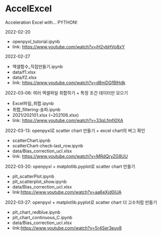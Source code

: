 # AccelExcel
Acceleration Excel with... PYTHON!

2022-02-20
- openpyxl_tutorial.ipynb
- link: https://www.youtube.com/watch?v=iH2ybHVo8xY

2022-02-27
- 엑셀함수_직접만들기.ipynb
- data/f1.xlsx
- data/f2.xlsx
- link: https://www.youtube.com/watch?v=d8mDGfBlHdk

2022-03-06: 여러 엑셀파일 취합하기 + 특정 조건 데이터만 모으기
- Excel파일_취합.ipynb
- 취합_filtering-송파.ipynb
- 2021/202101.xlsx (~202106.xlsx)
- link: https://www.youtube.com/watch?v=33qLfmfi0XA

2022-03-13: openpyxl로 scatter chart 만들기 + excel chart의 버그 확인
- scatterChart.ipynb
- scatterChart-check-last_row.ipynb
- data/Bias_correction_ucl.xlsx
- link: https://www.youtube.com/watch?v=MRdQryZG8UU

2022-03-20: openpyxl + matplotlib.pyplot로 scatter chart 만들기
- plt_scatterPlot.ipynb
- plt_scatterplot_show.ipynb
- data/Bias_correction_ucl.xlsx
- link:https://www.youtube.com/watch?v=aa6eXjd0iUA

2022-03-27: openpyxl + matplotlib.pyplot로 scatter chart 더 고수처럼 만들기
- plt_chart_redblue.ipynb
- plt_chart_continuous_C.ipynb
- data/Bias_correction_ucl.xlsx
- link:https://www.youtube.com/watch?v=5r4Ser3euy8
